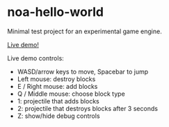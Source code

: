 # noa-hello-world

Minimal test project for an experimental game engine.

[Live demo!](http://andyhall.github.io/noa-hello-world/)

Live demo controls:
 * WASD/arrow keys to move, Spacebar to jump
 * Left mouse: destroy blocks
 * E / Right mouse: add blocks
 * Q / Middle mouse: choose block type
 * 1: projectile that adds blocks
 * 2: projectile that destroys blocks after 3 seconds
 * Z: show/hide debug controls
 